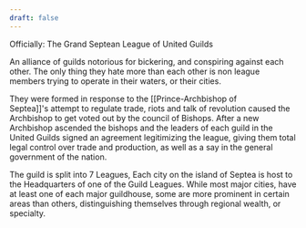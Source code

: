 ```yaml
---
draft: false
---
```

Officially: The Grand Septean League of United Guilds

An alliance of guilds notorious for bickering, and conspiring against each other. The only thing they hate more than each other is non league members trying to operate in their waters, or their cities. 

They were formed in response to the [[Prince-Archbishop of Septea]]'s attempt to regulate trade, riots and talk of revolution caused the Archbishop to get voted out by the council of Bishops. After a new Archbishop ascended the bishops and the leaders of each guild in the United Guilds signed an agreement legitimizing the league, giving them total legal control over trade and production, as well as a say in the general government of the nation.

The guild is split into 7 Leagues, Each city on the island of Septea is host to the Headquarters of one of the Guild Leagues. While most major cities, have at least one of each major guildhouse, some are more prominent in certain areas than others, distinguishing themselves through regional wealth, or specialty.

